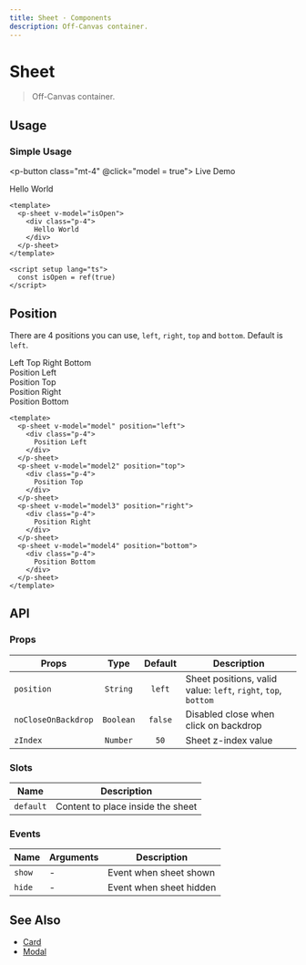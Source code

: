 ```yaml
---
title: Sheet · Components
description: Off-Canvas container.
---
```


<script setup>
  import { ref } from "vue-demi"
  import pButton from "../button/Button.vue"
  import pSheet from "./Sheet.vue"
  import { vPAspectRatio } from '../aspect-ratio'

  const model  = ref(false)
  const left   = ref(false)
  const right  = ref(false)
  const top    = ref(false)
  const bottom = ref(false)
</script>

# Sheet

> Off-Canvas container.

## Usage

### Simple Usage

<p-button class="mt-4" @click="model = true">
  Live Demo
</p-button>

<p-sheet v-model="model" position="left">
  <div class="p-4">
    Hello World
  </div>
</p-sheet>

```vue
<template>
  <p-sheet v-model="isOpen">
    <div class="p-4">
      Hello World
    </div>
  </p-sheet>
</template>

<script setup lang="ts">
  const isOpen = ref(true)
</script>
```

## Position

There are 4 positions you can use, `left`, `right`, `top` and `bottom`. Default is `left`.

<div class="flex space-gap-3">
  <p-button @click="left = true">
    Left
  </p-button>
  <p-button @click="top = true">
    Top
  </p-button>
  <p-button @click="right = true">
    Right
  </p-button>
  <p-button @click="bottom = true">
    Bottom
  </p-button>
</div>

<p-sheet v-model="left" position="left">
  <div class="p-4">
    Position Left
  </div>
</p-sheet>
<p-sheet v-model="top" position="top">
  <div class="p-4">
    Position Top
  </div>
</p-sheet>
<p-sheet v-model="right" position="right">
  <div class="p-4">
    Position Right
  </div>
</p-sheet>
<p-sheet v-model="bottom" position="bottom">
  <div class="p-4">
    Position Bottom
  </div>
</p-sheet>

```vue
<template>
  <p-sheet v-model="model" position="left">
    <div class="p-4">
      Position Left
    </div>
  </p-sheet>
  <p-sheet v-model="model2" position="top">
    <div class="p-4">
      Position Top
    </div>
  </p-sheet>
  <p-sheet v-model="model3" position="right">
    <div class="p-4">
      Position Right
    </div>
  </p-sheet>
  <p-sheet v-model="model4" position="bottom">
    <div class="p-4">
      Position Bottom
    </div>
  </p-sheet>
</template>
```
## API

### Props

| Props               |   Type    | Default | Description                                                    |
|---------------------|:---------:|:-------:|----------------------------------------------------------------|
| `position`          | `String`  | `left`  | Sheet positions, valid value: `left`, `right`, `top`, `bottom` |
| `noCloseOnBackdrop` | `Boolean` | `false` | Disabled close when click on backdrop                          |
| `zIndex`            | `Number`  |  `50`   | Sheet z-index value                                            |

### Slots

| Name      | Description                       |
|-----------|-----------------------------------|
| `default` | Content to place inside the sheet |

### Events

| Name   | Arguments | Description             |
|--------|-----------|-------------------------|
| `show` | -         | Event when sheet shown  |
| `hide` | -         | Event when sheet hidden |

## See Also

- [Card](/components/card/)
- [Modal](/components/modal/)
